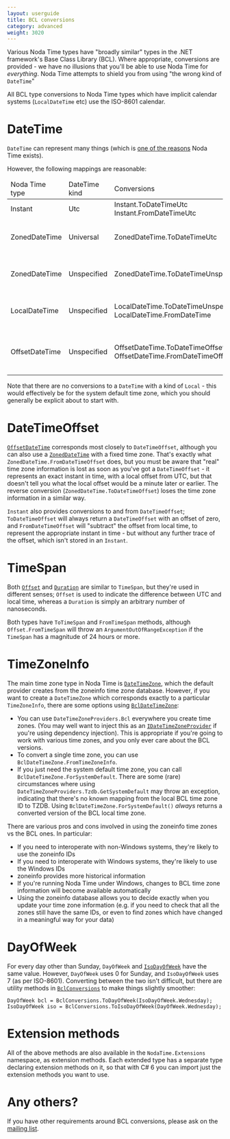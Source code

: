 ```yaml
---
layout: userguide
title: BCL conversions
category: advanced
weight: 3020
---
```


Various Noda Time types have "broadly similar" types in the .NET
framework's Base Class Library (BCL). Where appropriate,
conversions are provided - we have no illusions that you'll be able 
to use Noda Time for *everything*. Noda Time attempts to shield you
from using "the wrong kind of `DateTime`"

All BCL type conversions to Noda Time types which have implicit calendar systems (`LocalDateTime` etc) use
the ISO-8601 calendar.

DateTime
========

`DateTime` can represent many things (which is [one of the reasons](http://blog.nodatime.org/2011/08/what-wrong-with-datetime-anyway.html) Noda Time exists).

However, the following mappings are reasonable:

<table>
  <thead>
    <tr>
      <td>Noda Time type</td>
      <td>DateTime kind</td>
      <td>Conversions</td>
  	  <td>Notes</td>
    </tr>
  </thead>
  <tbody>
    <tr>
	  <td>Instant</td>
	  <td>Utc</td>
	  <td>Instant.ToDateTimeUtc<br />
	    Instant.FromDateTimeUtc</td>
	  <td></td>
    </tr>
    <tr>
	  <td>ZonedDateTime</td>
	  <td>Universal</td>
	  <td>ZonedDateTime.ToDateTimeUtc</td>
	  <td>This preserves the instant, but loses the time zone information</td>
    </tr>
    <tr>
	  <td>ZonedDateTime</td>
	  <td>Unspecified</td>
	  <td>ZonedDateTime.ToDateTimeUnspecified</td>
	  <td>This preserves the local time, but loses the time zone information</td>
    </tr>
    <tr>
	  <td>LocalDateTime</td>
	  <td>Unspecified</td>
	  <td>LocalDateTime.ToDateTimeUnspecified<br />
	      LocalDateTime.FromDateTime</td>
	  <td>FromDateTime uses the "local" value of the DateTime regardless of kind</td>
    </tr>
    <tr>
      <td>OffsetDateTime</td>
      <td>Unspecified</td>
      <td>OffsetDateTime.ToDateTimeOffset<br />
      OffsetDateTime.FromDateTimeOffset</td>
      <td>FromDateTimeOffset uses the "local" value of the DateTime regardless of kind</td>
    </tr>
  </tbody>
</table>

Note that there are no conversions to a `DateTime` with a kind of `Local` - this would effectively
be for the system default time zone, which you should generally be explicit about to start with.

DateTimeOffset
==============

[`OffsetDateTime`](noda-type://NodaTime.OffsetDateTime) corresponds most closely to `DateTimeOffset`, although you can also use a [`ZonedDateTime`](noda-type://NodaTime.ZonedDateTime) with a fixed time zone. That's exactly what `ZonedDateTime.FromDateTimeOffset` does,
but you must be aware that "real" time zone information is lost as soon as you've got a `DateTimeOffset` - 
it represents an exact instant in time, with a local offset from UTC, but that doesn't tell you what the
local offset would be a minute later or earlier. The reverse conversion (`ZonedDateTime.ToDateTimeOffset`)
loses the time zone information in a similar way.

`Instant` also provides conversions to and from `DateTimeOffset`; `ToDateTimeOffset` will always return a
`DateTimeOffset` with an offset of zero, and `FromDateTimeOffset` will "subtract" the offset from local time,
to represent the appropriate instant in time - but without any further trace of the offset, which isn't stored in an `Instant`.

TimeSpan
========

Both [`Offset`](noda-type://NodaTime.Offset) and [`Duration`](noda-type://NodaTime.Duration) are similar to `TimeSpan`,
but they're used in different senses; `Offset` is used to indicate the difference between UTC and local time, whereas
a `Duration` is simply an arbitrary number of nanoseconds.

Both types have `ToTimeSpan` and `FromTimeSpan` methods, although `Offset.FromTimeSpan` will throw an `ArgumentOutOfRangeException`
if the `TimeSpan` has a magnitude of 24 hours or more.

TimeZoneInfo
============

The main time zone type in Noda Time is [`DateTimeZone`](noda-type://NodaTime.DateTimeZone), which the default provider
creates from the zoneinfo time zone database. However, if you want to create a
`DateTimeZone` which corresponds exactly to a particular `TimeZoneInfo`,
there are some options using [`BclDateTimeZone`](noda-type://NodaTime.TimeZones.BclDateTimeZone):

- You can use `DateTimeZoneProviders.Bcl` everywhere you create time zones. (You may well want to inject this as an [`IDateTimeZoneProvider`](noda-type://NodaTime.IDateTimeZoneProvider)
  if you're using dependency injection). This is appropriate if you're going to work with various time zones,
  and you only ever care about the BCL versions.
- To convert a single time zone, you can use `BclDateTimeZone.FromTimeZoneInfo`.
- If you just need the system default time zone, you can call
  `BclDateTimeZone.ForSystemDefault`. There are some (rare) circumstances where
  using `DateTimeZoneProviders.Tzdb.GetSystemDefault` may throw an exception,
  indicating that there's no known mapping from the local BCL time zone ID to
  TZDB. Using `BclDateTimeZone.ForSystemDefault()` *always* returns a converted
  version of the BCL local time zone.

There are various pros and cons involved in using the zoneinfo time
zones vs the BCL ones. In particular:

- If you need to interoperate with non-Windows systems, they're
  likely to use the zoneinfo IDs
- If you need to interoperate with Windows systems, they're likely
  to use the Windows IDs
- zoneinfo provides more historical information
- If you're running Noda Time under Windows, changes to BCL time zone
  information will become available automatically
- Using the zoneinfo database allows you to decide exactly when you
  update your time zone information (e.g. if you need to check that
  all the zones still have the same IDs, or even to find zones which
  have changed in a meaningful way for your data)

DayOfWeek
=========

For every day other than Sunday, `DayOfWeek` and
[`IsoDayOfWeek`](noda-type://NodaTime.IsoDayOfWeek) have the same
value. However, `DayOfWeek` uses 0 for Sunday, and `IsoDayOfWeek`
uses 7 (as per ISO-8601). Converting between the two isn't
difficult, but there are utility methods in
[`BclConversions`](noda-type://NodaTime.Utility.BclConversions) to
make things slightly smoother:

    DayOfWeek bcl = BclConversions.ToDayOfWeek(IsoDayOfWeek.Wednesday);
    IsoDayOfWeek iso = BclConversions.ToIsoDayOfWeek(DayOfWeek.Wednesday);

Extension methods
=================

All of the above methods are also available in the `NodaTime.Extensions` namespace,
as extension methods. Each extended type has a separate type declaring extension methods on
it, so that with C# 6 you can import just the extension methods you want to use.

Any others?
===========

If you have other requirements around BCL conversions, please ask on
the [mailing list](https://groups.google.com/group/noda-time).

